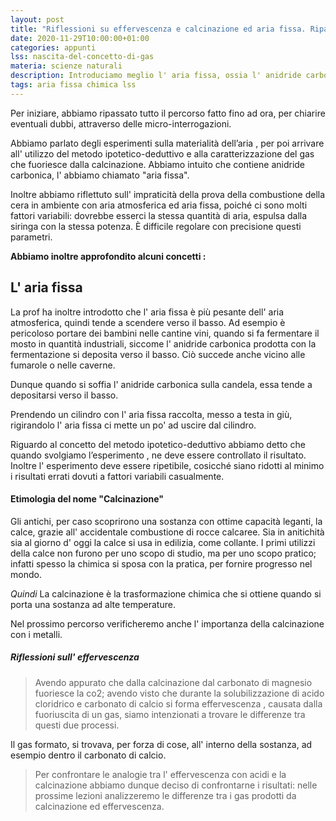 ```yaml
---
layout: post
title: "Riflessioni su effervescenza e calcinazione ed aria fissa. Ripasso generale"
date: 2020-11-29T10:00:00+01:00
categories: appunti
lss: nascita-del-concetto-di-gas
materia: scienze naturali
description: Introduciamo meglio l' aria fissa, ossia l' anidride carbonica prodotta nel processo di calcinazione, di cui scopriremo le prime tracce. Inoltre, dopo una discussione collettiva, definiamo alcune analogie tra effervescenza e calcinazione
tags: aria fissa chimica lss
---
```


Per iniziare, abbiamo ripassato tutto il percorso fatto fino ad ora, per chiarire eventuali dubbi, attraverso delle micro-interrogazioni.

Abbiamo parlato degli esperimenti sulla materialità dell’aria , per poi arrivare all' utilizzo del metodo ipotetico-deduttivo e alla caratterizzazione del gas che fuoriesce dalla calcinazione. Abbiamo intuito che contiene anidride carbonica, l' abbiamo chiamato "aria fissa".

Inoltre abbiamo riflettuto sull' impraticità della prova della combustione della cera in ambiente con aria atmosferica ed aria fissa, poiché ci sono molti fattori variabili: dovrebbe esserci la stessa quantità di aria, espulsa dalla siringa con la stessa potenza. È difficile regolare con precisione questi parametri.

**Abbiamo inoltre approfondito alcuni concetti :**

## L' aria fissa

La prof ha inoltre introdotto che l' aria fissa è più pesante dell' aria atmosferica, quindi tende a scendere verso il basso. Ad esempio è pericoloso portare dei bambini nelle cantine vini,  quando si fa fermentare il mosto in quantità industriali, siccome l' anidride carbonica prodotta con la fermentazione si deposita verso il basso.  Ciò succede anche vicino alle fumarole o nelle caverne. 

Dunque quando si soffia l' anidride carbonica sulla candela, essa tende a depositarsi verso il basso.

Prendendo un cilindro con l' aria fissa raccolta, messo a testa in giù, rigirandolo l' aria fissa ci mette un po' ad uscire dal cilindro.

Riguardo al concetto del metodo ipotetico-deduttivo abbiamo detto che quando svolgiamo l’esperimento  , ne deve essere controllato il risultato. Inoltre l' esperimento deve essere ripetibile, cosicché siano ridotti al minimo i risultati errati dovuti a fattori variabili casualmente.

#### Etimologia del nome "Calcinazione"

Gli antichi, per caso scoprirono una sostanza con ottime capacità leganti, la calce, grazie all' accidentale combustione di rocce calcaree. Sia in anitichità sia al giorno d' oggi la calce si usa in edilizia, come collante. I primi utilizzi della calce non furono per uno scopo di studio, ma per uno scopo pratico; infatti spesso la chimica si sposa con la pratica, per fornire progresso nel mondo.

_Quindi_ La calcinazione è la trasformazione chimica che si ottiene quando si porta una sostanza ad alte temperature.

Nel prossimo percorso verificheremo anche l' importanza della calcinazione con i metalli.

##### Riflessioni sull' effervescenza

>Avendo appurato che dalla calcinazione dal carbonato di magnesio fuoriesce la co2; avendo visto che durante la solubilizzazione di acido cloridrico e carbonato di calcio si forma effervescenza , causata dalla fuoriuscita di un gas, siamo intenzionati a trovare le differenze tra questi due processi.

Il gas formato, si trovava, per forza di cose, all' interno della sostanza, ad esempio dentro il carbonato di calcio.

>Per confrontare le analogie tra l' effervescenza con acidi e la calcinazione abbiamo dunque deciso di confrontarne i risultati: nelle prossime lezioni analizzeremo le differenze tra i gas prodotti da calcinazione ed effervescenza.

